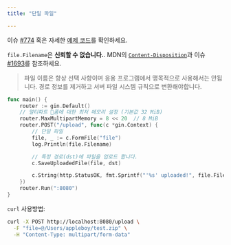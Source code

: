 ```yaml
---
title: "단일 파일"

---
```


이슈 [#774](https://github.com/gin-gonic/gin/issues/774) 혹은 자세한 [예제 코드](https://github.com/gin-gonic/examples/tree/master/upload-file/single)를 확인하세요.

`file.Filename`은 **신뢰할 수 없습니다.**. MDN의 [`Content-Disposition`](https://developer.mozilla.org/en-US/docs/Web/HTTP/Headers/Content-Disposition#Directives)과 이슈 [#1693](https://github.com/gin-gonic/gin/issues/1693)를 참조하세요.

> 파일 이름은 항상 선택 사항이며 응용 프로그램에서 맹목적으로 사용해서는 안됩니다. 경로 정보를 제거하고 서버 파일 시스템 규칙으로 변환해야합니다.

```go
func main() {
	router := gin.Default()
	// 멀티파트 폼에 대한 최저 메모리 설정 (기본값 32 MiB)
	router.MaxMultipartMemory = 8 << 20  // 8 MiB
	router.POST("/upload", func(c *gin.Context) {
		// 단일 파일
		file, _ := c.FormFile("file")
		log.Println(file.Filename)

		// 특정 경로(dst)에 파일을 업로드 합니다.
		c.SaveUploadedFile(file, dst)

		c.String(http.StatusOK, fmt.Sprintf("'%s' uploaded!", file.Filename))
	})
	router.Run(":8080")
}
```

`curl` 사용방법:

```sh
curl -X POST http://localhost:8080/upload \
  -F "file=@/Users/appleboy/test.zip" \
  -H "Content-Type: multipart/form-data"
```
